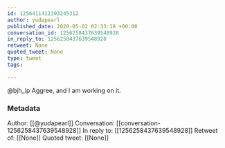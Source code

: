 ```yaml
---
id: 1256411412303245312
author: yudapearl
published_date: 2020-05-02 02:33:18 +00:00
conversation_id: 1256258437639548928
in_reply_to: 1256258437639548928
retweet: None
quoted_tweet: None
type: tweet
tags:

---
```


@bjh_ip Aggree, and I am working on it.

### Metadata

Author: [[@yudapearl]]
Conversation: [[conversation-1256258437639548928]]
In reply to: [[1256258437639548928]]
Retweet of: [[None]]
Quoted tweet: [[None]]
